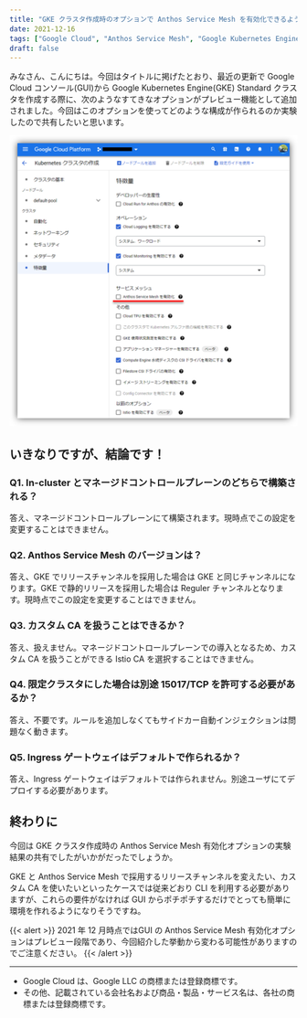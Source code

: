 ```yaml
---
title: "GKE クラスタ作成時のオプションで Anthos Service Mesh を有効化できるようになりました"
date: 2021-12-16
tags: ["Google Cloud", "Anthos Service Mesh", "Google Kubernetes Engine(GKE)", "Kubernetes", "Istio" ]
draft: false
---
```


みなさん、こんにちは。今回はタイトルに掲げたとおり、最近の更新で Google Cloud コンソール(GUI)から Google Kubernetes Engine(GKE) Standard クラスタを作成する際に、次のようなすてきなオプションがプレビュー機能として追加されました。今回はこのオプションを使ってどのような構成が作られるのか実験したので共有したいと思います。

![01-anthos-service-mesh-enable-option.png](images/01-anthos-service-mesh-enable-option.png)

## いきなりですが、結論です！

### Q1. In-cluster とマネージドコントロールプレーンのどちらで構築される？

答え、マネージドコントロールプレーンにて構築されます。現時点でこの設定を変更することはできません。

### Q2. Anthos Service Mesh のバージョンは？

答え、GKE でリリースチャンネルを採用した場合は GKE と同じチャンネルになります。GKE で静的リリースを採用した場合は Reguler チャンネルとなります。現時点でこの設定を変更することはできません。

### Q3. カスタム CA を扱うことはできるか？

答え、扱えません。マネージドコントロールプレーンでの導入となるため、カスタム CA を扱うことができる Istio CA を選択することはできません。

### Q4. 限定クラスタにした場合は別途 15017/TCP を許可する必要があるか？

答え、不要です。ルールを追加しなくてもサイドカー自動インジェクションは問題なく動きます。

### Q5. Ingress ゲートウェイはデフォルトで作られるか？

答え、Ingress ゲートウェイはデフォルトでは作られません。別途ユーザにてデプロイする必要があります。

## 終わりに

今回は GKE クラスタ作成時の Anthos Service Mesh 有効化オプションの実験結果の共有でしたがいかがだったでしょうか。

GKE と Anthos Service Mesh で採用するリリースチャンネルを変えたい、カスタム CA を使いたいといったケースでは従来どおり CLI を利用する必要がありますが、これらの要件がなければ GUI からポチポチするだけでとっても簡単に環境を作れるようになりそうですね。

{{< alert >}}
2021 年 12 月時点ではGUI の Anthos Service Mesh 有効化オプションはプレビュー段階であり、今回紹介した挙動から変わる可能性がありますのでご注意ください。
{{< /alert >}}

---

- Google Cloud は、Google LLC の商標または登録商標です。
- その他、記載されている会社名および商品・製品・サービス名は、各社の商標または登録商標です。
